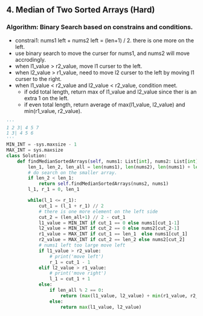 ## 4. Median of Two Sorted Arrays (Hard)
### Algorithm: Binary Search based on constrains and conditions.
- constrai1: nums1 left + nums2 left = (len+1) / 2. there is one more on the left.
- use binary search to move the curser for nums1, and nums2 will move accrodingly.
- when l1_value > r2_value, move l1 curser to the left.
- when l2_value > r1_value, need to move l2 curser to the left by moving l1 curser to the right.
- when l1_value < r2_value and l2_value < r2_value, condition meet.
  - if odd total length, return max of l1_value and l2_value since ther is an extra 1 on the left.
  - if even total length, return average of max(l1_value, l2_value) and min(r1_value, r2_value).

```python
'''
1 2 3| 4 5 7 
1 3| 4 5 6
'''
MIN_INT = -sys.maxsize - 1
MAX_INT = sys.maxsize
class Solution:
    def findMedianSortedArrays(self, nums1: List[int], nums2: List[int]) -> float:
        len_1, len_2, len_all = len(nums1), len(nums2), len(nums1) + len(nums2)
        # do search on the smaller array.
        if len_2 < len_1:
            return self.findMedianSortedArrays(nums2, nums1)
        l_1, r_1 = 0, len_1

        while(l_1 <= r_1):
            cut_1 = (l_1 + r_1) // 2
            # there is one more element on the left side
            cut_2 = (len_all+1) // 2 - cut_1
            l1_value = MIN_INT if cut_1 == 0 else nums1[cut_1-1]
            l2_value = MIN_INT if cut_2 == 0 else nums2[cut_2-1]
            r1_value = MAX_INT if cut_1 == len_1  else nums1[cut_1]
            r2_value = MAX_INT if cut_2 == len_2 else nums2[cut_2]
            # nums1 left too large move left
            if l1_value > r2_value:
                # print('move left')
                r_1 = cut_1 - 1
            elif l2_value > r1_value:
                # print('move right')                
                l_1 = cut_1 + 1
            else:
                if len_all % 2 == 0:
                    return (max(l1_value, l2_value) + min(r1_value, r2_value)) / 2
                else:
                    return max(l1_value, l2_value)
            
```
